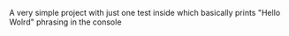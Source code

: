 A very simple project with just one test inside which basically prints "Hello Wolrd" phrasing in the console